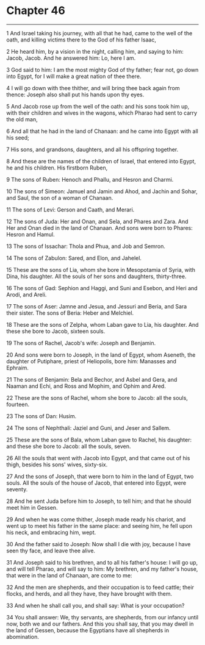 # Chapter 46

***

1 And Israel taking his journey, with all that he had, came to the well of the oath, and killing victims there to the God of his father Isaac,

2 He heard him, by a vision in the night, calling him, and saying to him: Jacob, Jacob. And he answered him: Lo, here I am.

3 God said to him: I am the most mighty God of thy father; fear not, go down into Egypt, for I will make a great nation of thee there.

4 I will go down with thee thither, and will bring thee back again from thence: Joseph also shall put his hands upon thy eyes.

5 And Jacob rose up from the well of the oath: and his sons took him up, with their children and wives in the wagons, which Pharao had sent to carry the old man,

6 And all that he had in the land of Chanaan: and he came into Egypt with all his seed;

7 His sons, and grandsons, daughters, and all his offspring together.

8 And these are the names of the children of Israel, that entered into Egypt, he and his children. His firstborn Ruben,

9 The sons of Ruben: Henoch and Phallu, and Hesron and Charmi.

10 The sons of Simeon: Jamuel and Jamin and Ahod, and Jachin and Sohar, and Saul, the son of a woman of Chanaan.

11 The sons of Levi: Gerson and Caath, and Merari.

12 The sons of Juda: Her and Onan, and Sela, and Phares and Zara. And Her and Onan died in the land of Chanaan. And sons were born to Phares: Hesron and Hamul.

13 The sons of Issachar: Thola and Phua, and Job and Semron.

14 The sons of Zabulon: Sared, and Elon, and Jahelel.

15 These are the sons of Lia, whom she bore in Mesopotamia of Syria, with Dina, his daughter. All the souls of her sons and daughters, thirty-three.

16 The sons of Gad: Sephion and Haggi, and Suni and Esebon, and Heri and Arodi, and Areli.

17 The sons of Aser: Jamne and Jesua, and Jessuri and Beria, and Sara their sister. The sons of Beria: Heber and Melchiel.

18 These are the sons of Zelpha, whom Laban gave to Lia, his daughter. And these she bore to Jacob, sixteen souls.

19 The sons of Rachel, Jacob's wife: Joseph and Benjamin.

20 And sons were born to Joseph, in the land of Egypt, whom Aseneth, the daughter of Putiphare, priest of Heliopolis, bore him: Manasses and Ephraim.

21 The sons of Benjamin: Bela and Bechor, and Asbel and Gera, and Naaman and Echi, and Ross and Mophim, and Ophim and Ared.

22 These are the sons of Rachel, whom she bore to Jacob: all the souls, fourteen.

23 The sons of Dan: Husim.

24 The sons of Nephthali: Jaziel and Guni, and Jeser and Sallem.

25 These are the sons of Bala, whom Laban gave to Rachel, his daughter: and these she bore to Jacob: all the souls, seven.

26 All the souls that went with Jacob into Egypt, and that came out of his thigh, besides his sons' wives, sixty-six.

27 And the sons of Joseph, that were born to him in the land of Egypt, two souls. All the souls of the house of Jacob, that entered into Egypt, were seventy.

28 And he sent Juda before him to Joseph, to tell him; and that he should meet him in Gessen.

29 And when he was come thither, Joseph made ready his chariot, and went up to meet his father in the same place: and seeing him, he fell upon his neck, and embracing him, wept.

30 And the father said to Joseph: Now shall I die with joy, because I have seen thy face, and leave thee alive.

31 And Joseph said to his brethren, and to all his father's house: I will go up, and will tell Pharao, and will say to him: My brethren, and my father's house, that were in the land of Chanaan, are come to me:

32 And the men are shepherds, and their occupation is to feed cattle; their flocks, and herds, and all they have, they have brought with them.

33 And when he shall call you, and shall say: What is your occupation?

34 You shall answer: We, thy servants, are shepherds, from our infancy until now, both we and our fathers. And this you shall say, that you may dwell in the land of Gessen, because the Egyptians have all shepherds in abomination.


